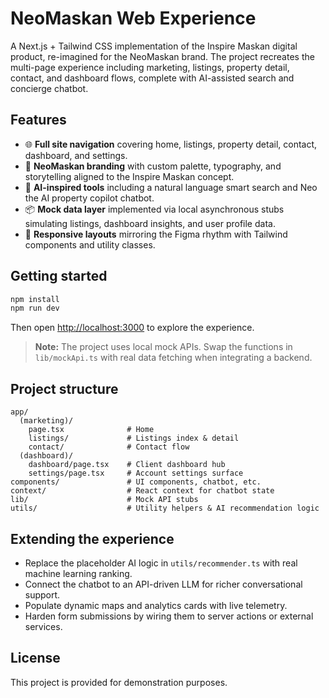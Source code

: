 # NeoMaskan Web Experience

A Next.js + Tailwind CSS implementation of the Inspire Maskan digital product, re-imagined for the NeoMaskan brand. The project recreates the multi-page experience including marketing, listings, property detail, contact, and dashboard flows, complete with AI-assisted search and concierge chatbot.

## Features

- 🌐 **Full site navigation** covering home, listings, property detail, contact, dashboard, and settings.
- 🎨 **NeoMaskan branding** with custom palette, typography, and storytelling aligned to the Inspire Maskan concept.
- 🧠 **AI-inspired tools** including a natural language smart search and Neo the AI property copilot chatbot.
- 📦 **Mock data layer** implemented via local asynchronous stubs simulating listings, dashboard insights, and user profile data.
- 📱 **Responsive layouts** mirroring the Figma rhythm with Tailwind components and utility classes.

## Getting started

```bash
npm install
npm run dev
```

Then open [http://localhost:3000](http://localhost:3000) to explore the experience.

> **Note:** The project uses local mock APIs. Swap the functions in `lib/mockApi.ts` with real data fetching when integrating a backend.

## Project structure

```
app/
  (marketing)/
    page.tsx              # Home
    listings/             # Listings index & detail
    contact/              # Contact flow
  (dashboard)/
    dashboard/page.tsx    # Client dashboard hub
    settings/page.tsx     # Account settings surface
components/               # UI components, chatbot, etc.
context/                  # React context for chatbot state
lib/                      # Mock API stubs
utils/                    # Utility helpers & AI recommendation logic
```

## Extending the experience

- Replace the placeholder AI logic in `utils/recommender.ts` with real machine learning ranking.
- Connect the chatbot to an API-driven LLM for richer conversational support.
- Populate dynamic maps and analytics cards with live telemetry.
- Harden form submissions by wiring them to server actions or external services.

## License

This project is provided for demonstration purposes.
